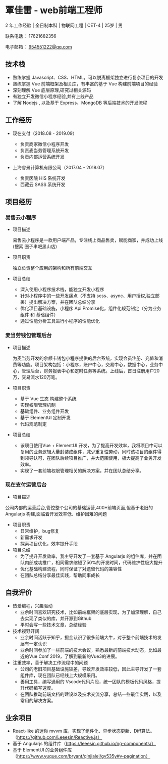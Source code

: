 # 覃佳雷 - web前端工程师
2 年工作经验 | 全日制本科 | 物联网工程 | CET-4 | 25岁 | 男

联系电话： 17621682356 

电子邮箱： 954551222@qq.com

## 技术栈
- 熟练掌握 Javascript、CSS、HTML，可以脱离框架独立进行复杂项目的开发
- 熟练掌握 Vue 前端框架及相关库，有丰富的基于 Vue 构建前端项目的经验
- 深刻理解 Vue 底层原理,研究过相关源码
- 有独立开发微信小程序经验,并有上线产品
- 了解 Nodejs , 以及基于 Express、MongoDB 等后端技术的开发流程

## 工作经历
- 现在支付（2018.08 - 2019.09）
  - 负责商家微信小程序开发
  - 负责麦当劳管理系统开发
  - 负责内部运营系统开发

- 上海睿景计算机有限公司（2017.04 - 2018.07）
  - 负责医院 HIS 系统开发
  - 西藏云 SASS 系统开发

  
## 项目经历

### 易售云小程序
- 项目描述
  
  易售云小程序是一款用户端产品，专注线上商品售卖，赋能商家，并成功上线(搜索 圈子串吧黑山店)
- 项目职责
  
  独立负责整个应用的架构和所有前端交互
- 项目总结
  - 深入使用小程序技术栈，能独立开发小程序
  - 针对小程序中的一些开发痛点（不支持 scss、async、用户授权,独立部署）提出解决方案，并在团队总结分享
  - 优化项目基础设施，小程序 Api Promise化，组件化规范制定（分为业务组件 和 基础组件）
  - 通过性能分析工具进行小程序的性能优化


### 麦当劳钱包管理后台
- 项目描述
  
  为麦当劳开发的余额卡钱包小程序提供的后台系统，实现会员注册、充值和消费等功能。项目架构包括：小程序，账户中心，交易中心，数据中心，业务中心，管理后台，财务报表中心和定时任务等系统。上线后，首日注册用户20万，交易流水120万笔。

- 项目职责
  - 基于 Vue 生态 构建整个系统
  - 实现权限管理机制
  - 基础组件、业务组件开发
  - 基于 ElementUI 定制开发
  - 代码规范制定
- 项目总结
  - 该项目使用Vue + ElementUI 开发，为了提高开发效率，我将项目中可以复用的业务逻辑大量封装成组件，减少重复性劳动，同时该项目的组件得到领导认可，在团队后续项目推广，并大范围使用，极大提高了业务开发效率。
  - 实现了一套前端权限管理相关的解决方案，并在团队总结分享。
  
### 现在支付运营后台
- 项目描述

 公司内部的运营后台,管控整个公司的基础运营,400+前端页面,但基于老旧的 Angularjs 构建,面临着开发效率低、维护困难的问题
- 项目职责
  - 日常维护，bug修复
  - 新需求开发
  - 探索项目优化，效率提升手段
- 项目总结
  - 为了提升开发效率，我主导开发了一套基于 Angularjs 的组件库，并在团队内部成功推广，相同需求缩短了50%的开发时间，代码维护性极大提升
  - 优化基础构建流程，同时保证了对遗留代码的兼容性
  - 在团队总结分享最佳实践，帮助同事成长

## 自我评价
- 热爱编程，兴趣驱动
  - 业余时间喜欢研究技术，比如前端框架的底层实现，为了加深理解，自己去实现了类似的库，并开源到Github
  - 平时会写一些技术文章，总结经验
- 技术视野开阔
  - 业余时间活跃于知乎，掘金认识了很多前端大牛，对于整个前端技术的发展有一定认识
  - 业余时间参加了一些前端的技术会议，熟悉最新的前端技术动态，比如最近的Vue Conf 2019，了解到最新的Vue3的进展。
- 注重效率，善于解决工作流程中的问题
  - 公司的老旧项目基础设施较差，导致开发效率较低，因此主导开发了一套组件库，现在团队已经线上大规模采用。
  - 善用工具，编写通用的 Vscode代码片段，统一团队的模板代码风格，提升代码编写速度。
  - 在团队推动前端文档的建设以及技术交流分享，总结一些最佳实践，以及常用的解决方案。
  
## 业余项目
- React-like 的迷你 mvvm 库，实现了组件化、异步状态更新、Diff算法。（https://github.com/Leeesin/Reactive.js）
- 基于 Angularjs 的组件库（https://leeesin.github.io/ng-components/）
- 基于 ElementUI 的业务组件库（https://www.yuque.com/bryant/qinjialei/gv535y#v-pagination）


